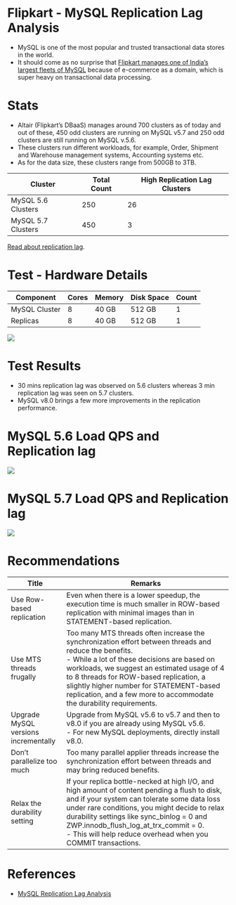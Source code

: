 
# Flipkart - MySQL Replication Lag Analysis
- MySQL is one of the most popular and trusted transactional data stores in the world.
- It should come as no surprise that [Flipkart manages one of India’s largest fleets of MySQL](https://blog.flipkart.tech/mysql-replication-lag-analysis-71ff28443631) because of e-commerce as a domain, which is super heavy on transactional data processing.

# Stats
- Altair (Flipkart’s DBaaS) manages around 700 clusters as of today and out of these, 450 odd clusters are running on MySQL v5.7 and 250 odd clusters are still running on MySQL v.5.6.
- These clusters run different workloads, for example, Order, Shipment and Warehouse management systems, Accounting systems etc.
- As for the data size, these clusters range from 500GB to 3TB.

| Cluster            | Total Count | High Replication Lag Clusters |
|--------------------|-------------|-------------------------------|
| MySQL 5.6 Clusters | 250         | 26                            |
| MySQL 5.7 Clusters | 450         | 3                             |

[Read about replication lag](https://github.com/Anshul619/HLD-System-Designs/tree/main/1_Databases/4_Consistency-Replication/ReplicationLag.md).

# Test - Hardware Details

| Component     | Cores | Memory | Disk Space | Count |
|---------------|-------|--------|------------|-------|
| MySQL Cluster | 8     | 40 GB  | 512 GB     | 1     |
| Replicas      | 8     | 40 GB  | 512 GB     | 1     |

![](https://miro.medium.com/max/1400/0*jDs00U4bEeku60vX.webp)

# Test Results
- 30 mins replication lag was observed on 5.6 clusters whereas 3 min replication lag was seen on 5.7 clusters.
- MySQL v8.0 brings a few more improvements in the replication performance.

# MySQL 5.6 Load QPS and Replication lag

![](https://miro.medium.com/max/1400/0*zK4vkPO-xcH0YOOR)

# MySQL 5.7 Load QPS and Replication lag

![](https://miro.medium.com/max/1400/0*2o1VXGxD12itzywM)

# Recommendations

| Title                                | Remarks                                                                                                                                                                                                                                                                                                                                                              |
|--------------------------------------|----------------------------------------------------------------------------------------------------------------------------------------------------------------------------------------------------------------------------------------------------------------------------------------------------------------------------------------------------------------------|
| Use Row-based replication            | Even when there is a lower speedup, the execution time is much smaller in ROW-based replication with minimal images than in STATEMENT-based replication.                                                                                                                                                                                                             |
| Use MTS threads frugally             | Too many MTS threads often increase the synchronization effort between threads and reduce the benefits.<br/>- While a lot of these decisions are based on workloads, we suggest an estimated usage of 4 to 8 threads for ROW-based replication, a slightly higher number for STATEMENT-based replication, and a few more to accommodate the durability requirements. |
| Upgrade MySQL versions incrementally | Upgrade from MySQL v5.6 to v5.7 and then to v8.0 if you are already using MySQL v5.6.<br/>- For new MySQL deployments, directly install v8.0.                                                                                                                                                                                                                        |
| Don’t parallelize too much           | Too many parallel applier threads increase the synchronization effort between threads and may bring reduced benefits.                                                                                                                                                                                                                                                |
| Relax the durability setting         | If your replica bottle-necked at high I/O, and high amount of content pending a flush to disk, and if your system can tolerate some data loss under rare conditions, you might decide to relax durability settings like sync_binlog = 0 and ZWP.innodb_flush_log_at_trx_commit = 0.<br/>- This will help reduce overhead when you COMMIT transactions.               |

# References
- [MySQL Replication Lag Analysis](https://blog.flipkart.tech/mysql-replication-lag-analysis-71ff28443631)